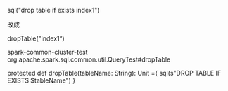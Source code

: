 


 sql("drop table if exists index1")

改成

dropTable("index1“)

spark-common-cluster-test
org.apache.spark.sql.common.util.QueryTest#dropTable

 protected def dropTable(tableName: String): Unit ={
    sql(s"DROP TABLE IF EXISTS $tableName")
  }